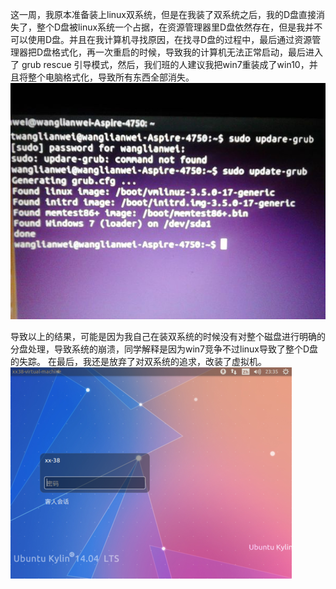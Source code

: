   这一周，我原本准备装上linux双系统，但是在我装了双系统之后，我的D盘直接消失了，整个D盘被linux系统一个占据，在资源管理器里D盘依然存在，但是我并不可以使用D盘。并且在我计算机寻找原因，在找寻D盘的过程中，最后通过资源管理器把D盘格式化，再一次重启的时候，导致我的计算机无法正常启动，最后进入了 grub rescue 引导模式，然后，我们班的人建议我把win7重装成了win10，并且将整个电脑格式化，导致所有东西全部消失。
  ![](a686c9177f3e67092d08a76639c79f3df8dc551b.jpg)
  
  导致以上的结果，可能是因为我自己在装双系统的时候没有对整个磁盘进行明确的分盘处理，导致系统的崩溃，同学解释是因为win7竞争不过linux导致了整个D盘的失踪。
  在最后，我还是放弃了对双系统的追求，改装了虚拟机。
  ![](f3d3572c11dfa9ec35b8046461d0f703918fc12b.png)
  
  
